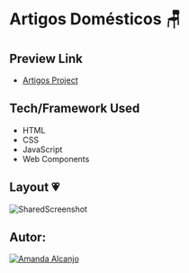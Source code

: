 # Artigos Domésticos 🪑


## Preview Link
- [Artigos Project](https://artigos-domesticos.netlify.app)

## Tech/Framework Used
* HTML
* CSS
* JavaScript
* Web Components

## Layout 💗

![SharedScreenshot](https://user-images.githubusercontent.com/81193788/188744054-fa5aa62d-8727-4d3d-aba0-e8bf2d4dd3b6.jpg)

## Autor: 
[![Amanda Alcanjo](https://img.shields.io/badge/amanda_alcanjo-0077B5?style=for-the-badge&logo=linkedin&logoColor=white)](https://www.linkedin.com/in/amanda-alcanjo/)
